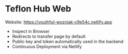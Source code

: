# Teflon Hub Web

Website: https://youthful-wozniak-c9e54c.netlify.app

- Inspect in Browser
- Redirects to transfer page by default
- Public key and token automatically used in the backend
- Continuous Deployment via Netlify

